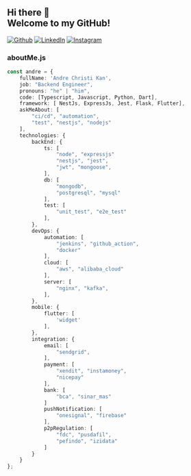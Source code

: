 ## Hi there 👋 <br> Welcome to my GitHub! 

[![Github][github-shield]][author-github]
[![LinkedIn][linkedin-shield]][author-linkedin]
[![Instagram][instagram-shield]][author-instagram]

### aboutMe.js

```typescript
const andre = {
    fullName: 'Andre Christi Kan',
    job: "Backend Engineer",
    pronouns: "he" | "him",
    code: [Typescript, Javascript, Python, Dart],
    framework: [ NestJs, ExpressJs, Jest, Flask, Flutter],
    askMeAbout: [
        "ci/cd", "automation", 
        "test", "nestjs", "nodejs"
    ],
    technologies: {
        backEnd: {
            ts: [
                "node", "expressjs"
                "nestjs", "jest",
                "jwt", "mongoose",
            ],
            db: [
                "mongodb",
                "postgresql", "mysql"
            ],
            test: [
                "unit_test", "e2e_test"
            ],
        },
        devOps: {
            automation: [
                "jenkins", "github_action",
                "docker"
            ],
            cloud: [
                "aws", "alibaba_cloud"
            ],
            server: [
                "nginx", "kafka",
            ],
        },
        mobile: {
            flutter: [
                'widget'
            ],
        },
        integration: {
            email: [
                "sendgrid", 
            ],
            payment: [
                "xendit", "instamoney",
                "nicepay"
            ],
            bank: [
                "bca", "sinar_mas"
            ]
            pushNotification: [
                "onesignal", "firebase"
            ],
            p2pRegulation: [
                "fdc", "pusdafil", 
                "pefindo", "izidata"
            ]
        }
    }
};
```

[github-shield]: https://img.shields.io/badge/GitHub-100000?style=for-the-badge&logo=github&logoColor=white
[linkedin-shield]: https://img.shields.io/badge/LinkedIn-0077B5?style=for-the-badge&logo=linkedin&logoColor=white
[instagram-shield]: https://img.shields.io/badge/Instagram-E4405F?style=for-the-badge&logo=instagram&logoColor=white

[author-linkedin]: https://linkedin.com/in/andrechristikan
[author-instagram]: https://www.instagram.com/___ac.k
[author-email]: mailto:ack@baibay.id
[author-github]: https://github.com/andrechristikan

